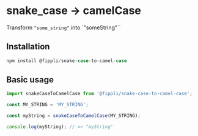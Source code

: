 # snake_case -> camelCase
Transform `"some_string"` into `"someString"``

## Installation
```javascript
npm install @fippli/snake-case-to-camel-case
```

## Basic usage
```javascript
import snakeCaseToCamelCase from '@fippli/snake-case-to-camel-case';

const MY_STRING = 'MY_STRING';

const myString = snakeCaseToCamelCase(MY_STRING);

console.log(myString); // => "myString"
```

